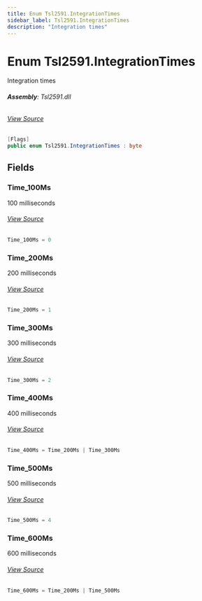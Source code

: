```yaml
---
title: Enum Tsl2591.IntegrationTimes
sidebar_label: Tsl2591.IntegrationTimes
description: "Integration times"
---
```

# Enum Tsl2591.IntegrationTimes
Integration times

###### **Assembly**: Tsl2591.dll
###### [View Source](https://github.com/WildernessLabs/Meadow.Foundation.git/blob/develop/Source/Meadow.Foundation.Peripherals/Sensors.Light.Tsl2591/Driver/Tsl2591.Enums.cs#L52)
```csharp title="Declaration"
[Flags]
public enum Tsl2591.IntegrationTimes : byte
```
## Fields
### Time_100Ms
100 milliseconds
###### [View Source](https://github.com/WildernessLabs/Meadow.Foundation.git/blob/develop/Source/Meadow.Foundation.Peripherals/Sensors.Light.Tsl2591/Driver/Tsl2591.Enums.cs#L58)
```csharp title="Declaration"
Time_100Ms = 0
```
### Time_200Ms
200 milliseconds
###### [View Source](https://github.com/WildernessLabs/Meadow.Foundation.git/blob/develop/Source/Meadow.Foundation.Peripherals/Sensors.Light.Tsl2591/Driver/Tsl2591.Enums.cs#L62)
```csharp title="Declaration"
Time_200Ms = 1
```
### Time_300Ms
300 milliseconds
###### [View Source](https://github.com/WildernessLabs/Meadow.Foundation.git/blob/develop/Source/Meadow.Foundation.Peripherals/Sensors.Light.Tsl2591/Driver/Tsl2591.Enums.cs#L66)
```csharp title="Declaration"
Time_300Ms = 2
```
### Time_400Ms
400 milliseconds
###### [View Source](https://github.com/WildernessLabs/Meadow.Foundation.git/blob/develop/Source/Meadow.Foundation.Peripherals/Sensors.Light.Tsl2591/Driver/Tsl2591.Enums.cs#L70)
```csharp title="Declaration"
Time_400Ms = Time_200Ms | Time_300Ms
```
### Time_500Ms
500 milliseconds
###### [View Source](https://github.com/WildernessLabs/Meadow.Foundation.git/blob/develop/Source/Meadow.Foundation.Peripherals/Sensors.Light.Tsl2591/Driver/Tsl2591.Enums.cs#L74)
```csharp title="Declaration"
Time_500Ms = 4
```
### Time_600Ms
600 milliseconds
###### [View Source](https://github.com/WildernessLabs/Meadow.Foundation.git/blob/develop/Source/Meadow.Foundation.Peripherals/Sensors.Light.Tsl2591/Driver/Tsl2591.Enums.cs#L78)
```csharp title="Declaration"
Time_600Ms = Time_200Ms | Time_500Ms
```
